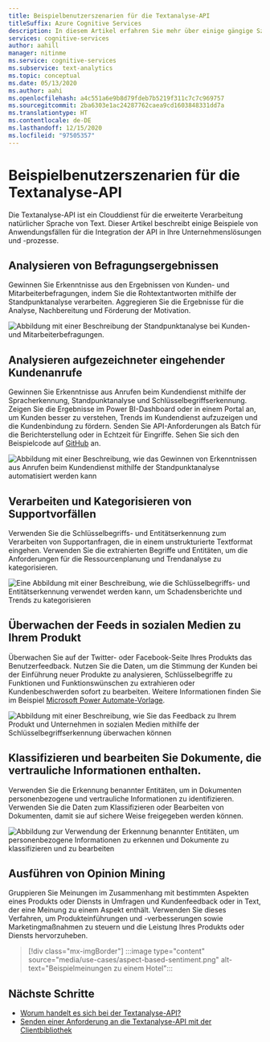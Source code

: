 ```yaml
---
title: Beispielbenutzerszenarien für die Textanalyse-API
titleSuffix: Azure Cognitive Services
description: In diesem Artikel erfahren Sie mehr über einige gängige Szenarien für die Integration der Textanalyse-API in Ihre Dienste und Prozesse.
services: cognitive-services
author: aahill
manager: nitinme
ms.service: cognitive-services
ms.subservice: text-analytics
ms.topic: conceptual
ms.date: 05/13/2020
ms.author: aahi
ms.openlocfilehash: a4c551a6e9b8d79fdeb7b5219f311c7c7c969757
ms.sourcegitcommit: 2ba6303e1ac24287762caea9cd1603848331dd7a
ms.translationtype: HT
ms.contentlocale: de-DE
ms.lasthandoff: 12/15/2020
ms.locfileid: "97505357"
---
```

# <a name="example-user-scenarios-for-the-text-analytics-api"></a>Beispielbenutzerszenarien für die Textanalyse-API

Die Textanalyse-API ist ein Clouddienst für die erweiterte Verarbeitung natürlicher Sprache von Text. Dieser Artikel beschreibt einige Beispiele von Anwendungsfällen für die Integration der API in Ihre Unternehmenslösungen und -prozesse. 

## <a name="analyze-survey-results"></a>Analysieren von Befragungsergebnissen

Gewinnen Sie Erkenntnisse aus den Ergebnissen von Kunden- und Mitarbeiterbefragungen, indem Sie die Rohtextantworten mithilfe der Standpunktanalyse verarbeiten. Aggregieren Sie die Ergebnisse für die Analyse, Nachbereitung und Förderung der Motivation.

![Abbildung mit einer Beschreibung der Standpunktanalyse bei Kunden- und Mitarbeiterbefragungen.](media/use-cases/survey-results.svg)

## <a name="analyze-recorded-inbound-customer-calls"></a>Analysieren aufgezeichneter eingehender Kundenanrufe

Gewinnen Sie Erkenntnisse aus Anrufen beim Kundendienst mithilfe der Spracherkennung, Standpunktanalyse und Schlüsselbegriffserkennung. Zeigen Sie die Ergebnisse im Power BI-Dashboard oder in einem Portal an, um Kunden besser zu verstehen, Trends im Kundendienst aufzuzeigen und die Kundenbindung zu fördern. Senden Sie API-Anforderungen als Batch für die Berichterstellung oder in Echtzeit für Eingriffe. Sehen Sie sich den Beispielcode auf [GitHub](https://github.com/rlagh2/callcenteranalytics) an.

![Abbildung mit einer Beschreibung, wie das Gewinnen von Erkenntnissen aus Anrufen beim Kundendienst mithilfe der Standpunktanalyse automatisiert werden kann](media/use-cases/azure-inbound.svg)

## <a name="process-and-categorize-support-incidents"></a>Verarbeiten und Kategorisieren von Supportvorfällen

Verwenden Sie die Schlüsselbegriffs- und Entitätserkennung zum Verarbeiten von Supportanfragen, die in einem unstrukturierte Textformat eingehen. Verwenden Sie die extrahierten Begriffe und Entitäten, um die Anforderungen für die Ressourcenplanung und Trendanalyse zu kategorisieren.

![Eine Abbildung mit einer Beschreibung, wie die Schlüsselbegriffs- und Entitätserkennung verwendet werden kann, um Schadensberichte und Trends zu kategorisieren](media/use-cases/support-incidents.svg)

## <a name="monitor-your-products-social-media-feeds"></a>Überwachen der Feeds in sozialen Medien zu Ihrem Produkt

Überwachen Sie auf der Twitter- oder Facebook-Seite Ihres Produkts das Benutzerfeedback. Nutzen Sie die Daten, um die Stimmung der Kunden bei der Einführung neuer Produkte zu analysieren, Schlüsselbegriffe zu Funktionen und Funktionswünschen zu extrahieren oder Kundenbeschwerden sofort zu bearbeiten. Weitere Informationen finden Sie im Beispiel [Microsoft Power Automate-Vorlage](https://flow.microsoft.com/galleries/public/templates/2680d2227d074c4d901e36c66e68f6f9/run-sentiment-analysis-on-tweets-and-push-results-to-a-power-bi-dataset/).

![Abbildung mit einer Beschreibung, wie Sie das Feedback zu Ihrem Produkt und Unternehmen in sozialen Medien mithilfe der Schlüsselbegriffserkennung überwachen können](media/use-cases/social-feed.svg)

## <a name="classify-and-redact-documents-that-have-sensitive-information"></a>Klassifizieren und bearbeiten Sie Dokumente, die vertrauliche Informationen enthalten.

Verwenden Sie die Erkennung benannter Entitäten, um in Dokumenten personenbezogene und vertrauliche Informationen zu identifizieren. Verwenden Sie die Daten zum Klassifizieren oder Bearbeiten von Dokumenten, damit sie auf sichere Weise freigegeben werden können.

![Abbildung zur Verwendung der Erkennung benannter Entitäten, um personenbezogene Informationen zu erkennen und Dokumente zu klassifizieren und zu bearbeiten](media/use-cases/sensitive-docs.jpg)

## <a name="perform-opinion-mining"></a>Ausführen von Opinion Mining

Gruppieren Sie Meinungen im Zusammenhang mit bestimmten Aspekten eines Produkts oder Diensts in Umfragen und Kundenfeedback oder in Text, der eine Meinung zu einem Aspekt enthält. Verwenden Sie dieses Verfahren, um Produkteinführungen und -verbesserungen sowie Marketingmaßnahmen zu steuern und die Leistung Ihres Produkts oder Diensts hervorzuheben. 

> [!div class="mx-imgBorder"] 
> :::image type="content" source="media/use-cases/aspect-based-sentiment.png" alt-text="Beispielmeinungen zu einem Hotel":::

## <a name="next-steps"></a>Nächste Schritte

* [Worum handelt es sich bei der Textanalyse-API?](overview.md)
* [Senden einer Anforderung an die Textanalyse-API mit der Clientbibliothek](quickstarts/client-libraries-rest-api.md)
